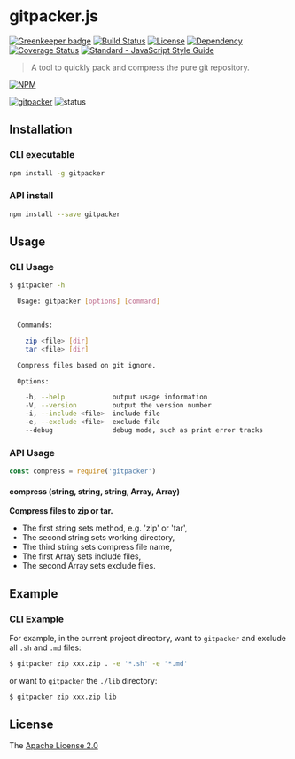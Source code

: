 # gitpacker.js

[![Greenkeeper badge](https://badges.greenkeeper.io/WindomZ/gitpacker.js.svg)](https://greenkeeper.io/)
[![Build Status](https://travis-ci.org/WindomZ/gitpacker.js.svg?branch=master)](https://travis-ci.org/WindomZ/gitpacker.js)
[![License](https://img.shields.io/badge/license-Apache-green.svg)](https://www.apache.org/licenses/LICENSE-2.0.html)
[![Dependency](https://david-dm.org/WindomZ/gitpacker.js.svg)](https://david-dm.org/WindomZ/gitpacker.js)
[![Coverage Status](https://coveralls.io/repos/github/WindomZ/gitpacker.js/badge.svg?branch=dev)](https://coveralls.io/github/WindomZ/gitpacker.js?branch=dev)
[![Standard - JavaScript Style Guide](https://img.shields.io/badge/code_style-standard-brightgreen.svg)](https://standardjs.com/)

> A tool to quickly pack and compress the pure git repository.

[![NPM](https://nodei.co/npm/gitpacker.png)](https://nodei.co/npm/gitpacker/)

[![gitpacker](https://img.shields.io/npm/v/gitpacker.svg)](https://www.npmjs.com/package/gitpacker)
![status](https://img.shields.io/badge/status-stable-green.svg)

## Installation

### CLI executable

```bash
npm install -g gitpacker
```

### API install

```bash
npm install --save gitpacker
```

## Usage

### CLI Usage

```bash
$ gitpacker -h

  Usage: gitpacker [options] [command]


  Commands:

    zip <file> [dir]
    tar <file> [dir]

  Compress files based on git ignore.

  Options:

    -h, --help            output usage information
    -V, --version         output the version number
    -i, --include <file>  include file
    -e, --exclude <file>  exclude file
    --debug               debug mode, such as print error tracks
```

### API Usage

```javascript
const compress = require('gitpacker')
```

#### compress (string, string, string, Array, Array)

**Compress files to zip or tar.**
- The first string sets method, e.g. 'zip' or 'tar', 
- The second string sets working directory, 
- The third string sets compress file name, 
- The first Array sets include files, 
- The second Array sets exclude files.

## Example

### CLI Example

For example, in the current project directory, want to `gitpacker` and exclude all `.sh` and `.md` files: 

```bash
$ gitpacker zip xxx.zip . -e '*.sh' -e '*.md'
```

or want to `gitpacker` the `./lib` directory: 

```bash
$ gitpacker zip xxx.zip lib
```

## License

The [Apache License 2.0](https://github.com/WindomZ/gitpacker.js/blob/master/LICENSE)
